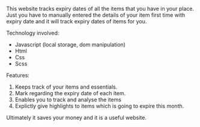 This website tracks expiry dates of all the items that you have in your place. Just you have to manually entered the details of your item first time with expiry date and it will track expiry dates of items for you.

Technology involved: 
* Javascript (local storage, dom manipulation)
* Html
* Css 
* Scss

Features: 

1) Keeps track of your items and essentials.
2) Mark regarding the expiry date of each item.
3) Enables you to track and analyse the items
4) Explictly give highlights to items which is going to expire this month.

Ultimately it saves your money and it is a useful website.
